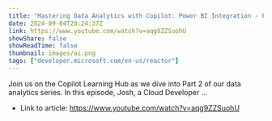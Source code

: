 ```yaml
---
title: "Mastering Data Analytics with Copilot: Power BI Integration - Part 2"
date: 2024-09-04T20:24:37Z
link: https://www.youtube.com/watch?v=aqg9ZZSuohU
showShare: false
showReadTime: false
thumbnail: images/ai.png
tags: ["developer.microsoft.com/en-us/reactor"]
---
```

Join us on the Copilot Learning Hub as we dive into Part 2 of our data analytics series. In this episode, Josh, a Cloud Developer ...

- Link to article: https://www.youtube.com/watch?v=aqg9ZZSuohU